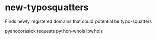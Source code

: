 # new-typosquatters
Finds newly registered domains that could potential be typo-squatters

pyahocorasick 
requests
python-whois
ipwhois
